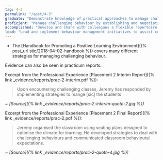 ```yaml
---
tag: 4-3
permalink: "/apst/4-3"
graduate: "Demonstrate knowledge of practical approaches to manage challenging behaviour."
proficient: "Manage challenging behaviour by establishing and negotiating clear expectations with students and address discipline issues promptly, fairly and respectfully."
accomplished: "Develop and share with colleagues a flexible repertoire of behaviour management strategies using expert knowledge and workplace experience."
lead: "Lead and implement behaviour management initiatives to assist colleagues to broaden their range of strategies."
---
```

* The [Handbook for Promoting a Positive Learning Environment]({% post_url stic/2018-04-02-handbook %}) covers many different strategies for managing challenging behaviour.

Evidence can also be seen in practicum reports.

Excerpt from the Professional Experience [Placement 2 Interim Report]({% link _evidence/reports/prac-2-interim.pdf %}):

> Upon encountering challenging classes, Jeremy has responded by implementing strategies to mange [sic] the students

~ *[Source]({% link _evidence/reports/prac-2-interim-quote-2.jpg %})*

Excerpt from the Professional Experience [Placement 2 Final Report]({% link _evidence/reports/prac-2.pdf %}):

> Jeremy organised the classroom using seating plans designed to optimise the climate for learning. He developed strategies to deal with challenging behaviours and communicated classroom behavioural expectations.

~ *[Source]({% link _evidence/reports/prac-2-quote-4.jpg %})*